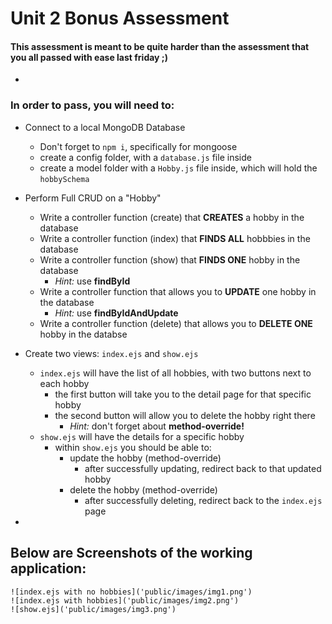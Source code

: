 # Unit 2 Bonus Assessment

#### This assessment is meant to be quite harder than the assessment that you all passed with ease last friday ;)

-

### In order to pass, you will need to:

- Connect to a local MongoDB Database
	-  Don't forget to `npm i`, specifically for mongoose
	-  create a config folder, with a `database.js` file inside
	-  create a model folder with a `Hobby.js` file inside, which will hold the `hobbySchema`
- Perform Full CRUD on a "Hobby"
	- Write a controller function (create) that **CREATES** a hobby in the database
	- Write a controller function (index) that **FINDS ALL** hobbbies in the database
	- Write a controller function (show) that **FINDS ONE** hobby in the database
		-  *Hint:* use **findById**
	- Write a controller function that allows you to **UPDATE** one hobby in the database 
		- *Hint:* use **findByIdAndUpdate**
	- Write a controller function (delete) that allows you to **DELETE ONE** hobby in the databse
- Create two views: `index.ejs` and `show.ejs`
	- `index.ejs` will have the list of all hobbies, with two buttons next to each hobby
		- the first button will take you to the detail page for that specific hobby
		- the second button will allow you to delete the hobby right there
			- *Hint:* don't forget about **method-override!**
	- `show.ejs` will have the details for a specific hobby
		- within `show.ejs` you should be able to:
			- update the hobby (method-override)
				- after successfully updating, redirect back to that updated hobby 
			- delete the hobby (method-override)
				- after successfully deleting, redirect back to the `index.ejs` page 

-

## Below are Screenshots of the working application:

    ![index.ejs with no hobbies]('public/images/img1.png')
    ![index.ejs with hobbies]('public/images/img2.png')
    ![show.ejs]('public/images/img3.png')